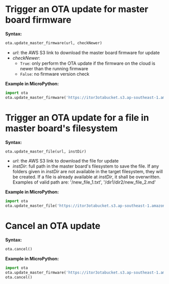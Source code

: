 # Trigger an OTA update for master board firmware

**Syntax:**
```python
ota.update_master_firmware(url, checkNewer)
```
- _url_: the AWS S3 link to download the master board firmware for update
- _checkNewer_:
    - `True`: only perform the OTA update if the firmware on the cloud is newer than the running firmware
    - `False`: no firmware version check

**Example in MicroPython:**

```python
import ota
ota.update_master_firmware('https://itor3otabucket.s3.ap-southeast-1.amazonaws.com/Itor3.bin', False)
```

# Trigger an OTA update for a file in master board's filesystem

**Syntax:**
```python
ota.update_master_file(url, instDir)
```
- _url_: the AWS S3 link to download the file for update
- _instDir_: full path in the master board's filesystem to save the file. If any folders given in _instDir_ are not available in the target filesystem, they will be created. If a file is already available at _instDir_, it shall be overwritten. Examples of valid path are: '/new_file_1.txt', '/dir1/dir2/new_file_2.md'

**Example in MicroPython:**

```python
import ota
ota.update_master_file('https://itor3otabucket.s3.ap-southeast-1.amazonaws.com/README.md', '/docs/README.md')
```

# Cancel an OTA update

**Syntax:**
```python
ota.cancel()
```

**Example in MicroPython:**

```python
import ota
ota.update_master_firmware('https://itor3otabucket.s3.ap-southeast-1.amazonaws.com/Itor3.bin', False)
ota.cancel()
```

